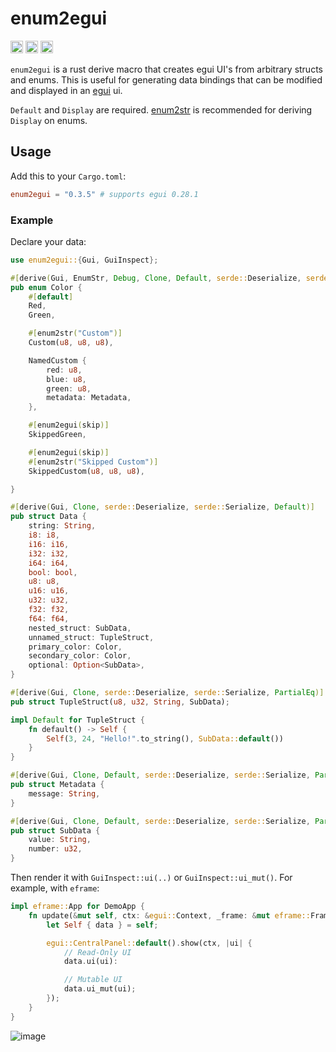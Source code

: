 # enum2egui

[<img alt="github" src="https://img.shields.io/badge/github-matthewjberger/enum2egui-8da0cb?style=for-the-badge&labelColor=555555&logo=github" height="20">](https://github.com/matthewjberger/enum2egui)
[<img alt="crates.io" src="https://img.shields.io/crates/v/enum2egui.svg?style=for-the-badge&color=fc8d62&logo=rust" height="20">](https://crates.io/crates/enum2egui)
[<img alt="docs.rs" src="https://img.shields.io/badge/docs.rs-enum2egui-66c2a5?style=for-the-badge&labelColor=555555&logo=docs.rs" height="20">](https://docs.rs/enum2egui)

`enum2egui` is a rust derive macro that creates egui UI's from arbitrary structs and enums.
This is useful for generating data bindings that can be modified and displayed in an [egui](https://github.com/emilk/egui) ui.

`Default` and `Display` are required. [enum2str](https://github.com/matthewjberger/enum2str) is recommended for deriving `Display` on enums.

## Usage

Add this to your `Cargo.toml`:

```toml
enum2egui = "0.3.5" # supports egui 0.28.1
```

### Example

Declare your data:

```rust
use enum2egui::{Gui, GuiInspect};

#[derive(Gui, EnumStr, Debug, Clone, Default, serde::Deserialize, serde::Serialize, PartialEq)]
pub enum Color {
    #[default]
    Red,
    Green,

    #[enum2str("Custom")]
    Custom(u8, u8, u8),

    NamedCustom {
        red: u8,
        blue: u8,
        green: u8,
        metadata: Metadata,
    },

    #[enum2egui(skip)]
    SkippedGreen,

    #[enum2egui(skip)]
    #[enum2str("Skipped Custom")]
    SkippedCustom(u8, u8, u8),

}

#[derive(Gui, Clone, serde::Deserialize, serde::Serialize, Default)]
pub struct Data {
    string: String,
    i8: i8,
    i16: i16,
    i32: i32,
    i64: i64,
    bool: bool,
    u8: u8,
    u16: u16,
    u32: u32,
    f32: f32,
    f64: f64,
    nested_struct: SubData,
    unnamed_struct: TupleStruct,
    primary_color: Color,
    secondary_color: Color,
    optional: Option<SubData>,
}

#[derive(Gui, Clone, serde::Deserialize, serde::Serialize, PartialEq)]
pub struct TupleStruct(u8, u32, String, SubData);

impl Default for TupleStruct {
    fn default() -> Self {
        Self(3, 24, "Hello!".to_string(), SubData::default())
    }
}

#[derive(Gui, Clone, Default, serde::Deserialize, serde::Serialize, PartialEq, Debug)]
pub struct Metadata {
    message: String,
}

#[derive(Gui, Clone, Default, serde::Deserialize, serde::Serialize, PartialEq)]
pub struct SubData {
    value: String,
    number: u32,
}
```

Then render it with `GuiInspect::ui(..)` or `GuiInspect::ui_mut()`. For example, with `eframe`:

```rust
impl eframe::App for DemoApp {
    fn update(&mut self, ctx: &egui::Context, _frame: &mut eframe::Frame) {
        let Self { data } = self;

        egui::CentralPanel::default().show(ctx, |ui| {
            // Read-Only UI
            data.ui(ui):

            // Mutable UI
            data.ui_mut(ui);
        });
    }
}
```

![image](https://github.com/matthewjberger/enum2egui/assets/7131091/4a7119e0-0ea1-4ce6-b492-8eca48da792c)

